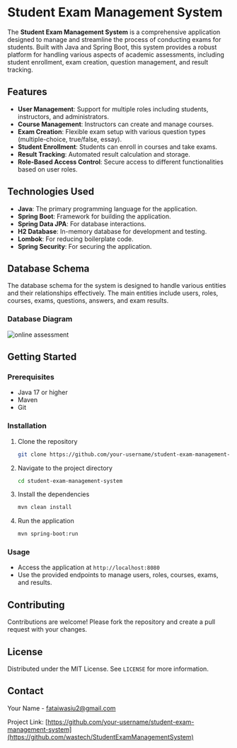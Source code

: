 # Student Exam Management System

The **Student Exam Management System** is a comprehensive application designed to manage and streamline the process of conducting exams for students. Built with Java and Spring Boot, this system provides a robust platform for handling various aspects of academic assessments, including student enrollment, exam creation, question management, and result tracking.

## Features

- **User Management**: Support for multiple roles including students, instructors, and administrators.
- **Course Management**: Instructors can create and manage courses.
- **Exam Creation**: Flexible exam setup with various question types (multiple-choice, true/false, essay).
- **Student Enrollment**: Students can enroll in courses and take exams.
- **Result Tracking**: Automated result calculation and storage.
- **Role-Based Access Control**: Secure access to different functionalities based on user roles.

## Technologies Used

- **Java**: The primary programming language for the application.
- **Spring Boot**: Framework for building the application.
- **Spring Data JPA**: For database interactions.
- **H2 Database**: In-memory database for development and testing.
- **Lombok**: For reducing boilerplate code.
- **Spring Security**: For securing the application.

## Database Schema

The database schema for the system is designed to handle various entities and their relationships effectively. The main entities include users, roles, courses, exams, questions, answers, and exam results.

### Database Diagram

![online assessment](https://github.com/user-attachments/assets/4a09af2e-fd00-4a08-b8eb-174c444bcd61)

## Getting Started

### Prerequisites

- Java 17 or higher
- Maven
- Git

### Installation

1. Clone the repository

    ```sh
    git clone https://github.com/your-username/student-exam-management-system.git
    ```

2. Navigate to the project directory

    ```sh
    cd student-exam-management-system
    ```

3. Install the dependencies

    ```sh
    mvn clean install
    ```

4. Run the application

    ```sh
    mvn spring-boot:run
    ```

### Usage

- Access the application at `http://localhost:8080`
- Use the provided endpoints to manage users, roles, courses, exams, and results.

## Contributing

Contributions are welcome! Please fork the repository and create a pull request with your changes.

## License

Distributed under the MIT License. See `LICENSE` for more information.

## Contact

Your Name - [fataiwasiu2@gmail.com](mailto:fataiwasiu2@gmail.com)

Project Link: [https://github.com/your-username/student-exam-management-system](https://github.com/wastech/StudentExamManagementSystem)
